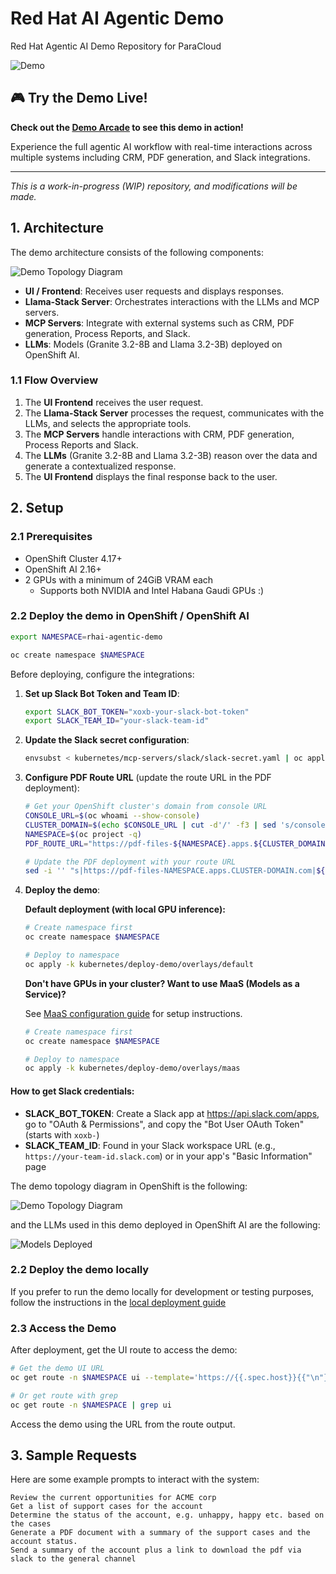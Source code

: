 # Red Hat AI Agentic Demo

Red Hat Agentic AI Demo Repository for ParaCloud

![Demo](./docs/images/demo.gif)

## 🎮 Try the Demo Live!

**Check out the [Demo Arcade](https://interact.redhat.com/share/BgvP9hA8HJrkXtOQbvCj) to see this demo in action!**

Experience the full agentic AI workflow with real-time interactions across multiple systems including CRM, PDF generation, and Slack integrations.

---

*This is a work-in-progress (WIP) repository, and modifications will be made.*

## 1. Architecture

The demo architecture consists of the following components:

![Demo Topology Diagram](./docs/images/demo2.png)

- **UI / Frontend**: Receives user requests and displays responses.
- **Llama-Stack Server**: Orchestrates interactions with the LLMs and MCP servers.
- **MCP Servers**: Integrate with external systems such as CRM, PDF generation, Process Reports, and Slack.
- **LLMs**: Models (Granite 3.2-8B and Llama 3.2-3B) deployed on OpenShift AI.

### 1.1 Flow Overview

1. The **UI Frontend** receives the user request.
2. The **Llama-Stack Server** processes the request, communicates with the LLMs, and selects the appropriate tools.
3. The **MCP Servers** handle interactions with CRM, PDF generation, Process Reports and Slack.
4. The **LLMs** (Granite 3.2-8B and Llama 3.2-3B) reason over the data and generate a contextualized response.
5. The **UI Frontend** displays the final response back to the user.

## 2. Setup

### 2.1 Prerequisites

* OpenShift Cluster 4.17+
* OpenShift AI 2.16+
* 2 GPUs with a minimum of 24GiB VRAM each
    * Supports both NVIDIA and Intel Habana Gaudi GPUs :)

### 2.2 Deploy the demo in OpenShift / OpenShift AI

```sh
export NAMESPACE=rhai-agentic-demo

oc create namespace $NAMESPACE
```


Before deploying, configure the integrations:

1. **Set up Slack Bot Token and Team ID**:
   ```sh
   export SLACK_BOT_TOKEN="xoxb-your-slack-bot-token"
   export SLACK_TEAM_ID="your-slack-team-id"
   ```

2. **Update the Slack secret configuration**:
   ```sh
   envsubst < kubernetes/mcp-servers/slack/slack-secret.yaml | oc apply -f -
   ```

3. **Configure PDF Route URL** (update the route URL in the PDF deployment):
   ```sh
   # Get your OpenShift cluster's domain from console URL
   CONSOLE_URL=$(oc whoami --show-console)
   CLUSTER_DOMAIN=$(echo $CONSOLE_URL | cut -d'/' -f3 | sed 's/console-openshift-console\.apps\.//')
   NAMESPACE=$(oc project -q)
   PDF_ROUTE_URL="https://pdf-files-${NAMESPACE}.apps.${CLUSTER_DOMAIN}"
   
   # Update the PDF deployment with your route URL
   sed -i '' "s|https://pdf-files-NAMESPACE.apps.CLUSTER-DOMAIN.com|${PDF_ROUTE_URL}|g" kubernetes/mcp-servers/pdf/pdf-deployment.yaml
   ```

4. **Deploy the demo**:

   **Default deployment (with local GPU inference):**
   ```sh
   # Create namespace first
   oc create namespace $NAMESPACE

   # Deploy to namespace
   oc apply -k kubernetes/deploy-demo/overlays/default
   ```

   **Don't have GPUs in your cluster? Want to use MaaS (Models as a Service)?**

   See [MaaS configuration guide](./docs/maas.md) for setup instructions.

   ```sh
   # Create namespace first
   oc create namespace $NAMESPACE

   # Deploy to namespace
   oc apply -k kubernetes/deploy-demo/overlays/maas
   ```

#### How to get Slack credentials:

- **SLACK_BOT_TOKEN**: Create a Slack app at https://api.slack.com/apps, go to "OAuth & Permissions", and copy the "Bot User OAuth Token" (starts with `xoxb-`)
- **SLACK_TEAM_ID**: Found in your Slack workspace URL (e.g., `https://your-team-id.slack.com`) or in your app's "Basic Information" page

The demo topology diagram in OpenShift is the following:

![Demo Topology Diagram](./docs/images/demo1.png)

and the LLMs used in this demo deployed in OpenShift AI are the following:

![Models Deployed](./docs/images/demo3.png)

### 2.2 Deploy the demo locally

If you prefer to run the demo locally for development or testing purposes, follow the instructions in the [local deployment guide](./docs/deploy-demo-local.md)

### 2.3 Access the Demo

After deployment, get the UI route to access the demo:

```sh
# Get the demo UI URL
oc get route -n $NAMESPACE ui --template='https://{{.spec.host}}{{"\n"}}'

# Or get route with grep
oc get route -n $NAMESPACE | grep ui
```

Access the demo using the URL from the route output.

## 3. Sample Requests

Here are some example prompts to interact with the system:

```
Review the current opportunities for ACME corp
Get a list of support cases for the account
Determine the status of the account, e.g. unhappy, happy etc. based on the cases
Generate a PDF document with a summary of the support cases and the account status.
Send a summary of the account plus a link to download the pdf via slack to the general channel
```